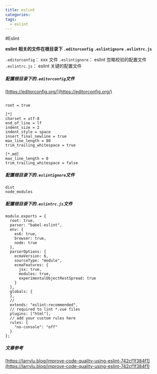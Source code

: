 ```yaml
---
title: eslint
categories:
tags:
  - eslint
---
```


#Eslint

**eslint 相关的文件在根目录下 `.editorconfig` `.eslintignore` `.eslintrc.js`**

`.editorconfig`： xxx 文件
`.eslintignore`： eslint 忽略校验的配置文件
`.eslintrc.js`： eslint 关键的配置文件

##### 配置根目录下的`.editorconfig`文件

[https://editorconfig.org/](https://editorconfig.org/)

```

root = true

[*]
charset = utf-8
end_of_line = lf
indent_size = 2
indent_style = space
insert_final_newline = true
max_line_length = 80
trim_trailing_whitespace = true

[*.md]
max_line_length = 0
trim_trailing_whitespace = false
```

##### 配置根目录下的`.eslintignore`文件

```
dist
node_modules
```

##### 配置根目录下的`.eslintrc.js`文件

```
module.exports = {
  root: true,
  parser: "babel-eslint",
  env: {
    es6: true,
    browser: true,
    node: true
  },
  parserOptions: {
    ecmaVersion: 6,
    sourceType: "module",
    ecmaFeatures: {
      jsx: true,
      modules: true,
      experimentalObjectRestSpread: true
    }
  },
  globals: {
  },
  //
  extends: "eslint:recommended",
  // required to lint *.vue files
  plugins: ["html"],
  // add your custom rules here
  rules: {
    "no-console": "off"
  }
};

```

##### 文章参考

[https://larrylu.blog/improve-code-quality-using-eslint-742cf1f384f1](https://larrylu.blog/improve-code-quality-using-eslint-742cf1f384f1)

